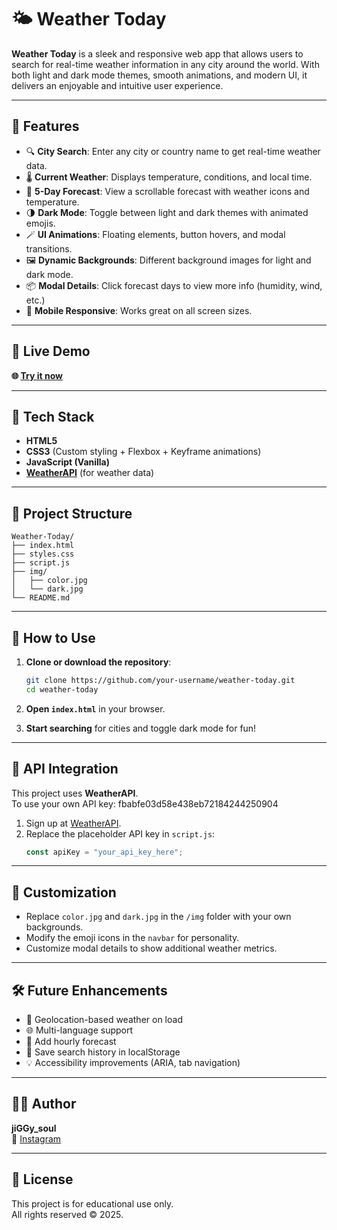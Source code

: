 # 🌤️ Weather Today

**Weather Today** is a sleek and responsive web app that allows users to search for real-time weather information in any city around the world. With both light and dark mode themes, smooth animations, and modern UI, it delivers an enjoyable and intuitive user experience.

---

## 🚀 Features

- 🔍 **City Search**: Enter any city or country name to get real-time weather data.
- 🌡️ **Current Weather**: Displays temperature, conditions, and local time.
- 📆 **5-Day Forecast**: View a scrollable forecast with weather icons and temperature.
- 🌗 **Dark Mode**: Toggle between light and dark themes with animated emojis.
- 🪄 **UI Animations**: Floating elements, button hovers, and modal transitions.
- 🖼️ **Dynamic Backgrounds**: Different background images for light and dark mode.
- 📦 **Modal Details**: Click forecast days to view more info (humidity, wind, etc.)
- 📱 **Mobile Responsive**: Works great on all screen sizes.

---

## 🧪 Live Demo

**🌐 [Try it now](https://bryt19.github.io/Weather/)** 

---

## 🧠 Tech Stack

- **HTML5**
- **CSS3** (Custom styling + Flexbox + Keyframe animations)
- **JavaScript (Vanilla)**
- **[WeatherAPI](https://www.weatherapi.com/)** (for weather data)

---

## 📁 Project Structure

```
Weather-Today/
├── index.html
├── styles.css
├── script.js
├── img/
│   ├── color.jpg
│   └── dark.jpg
└── README.md
```

---

## 🧩 How to Use

1. **Clone or download the repository**:
   ```bash
   git clone https://github.com/your-username/weather-today.git
   cd weather-today
   ```

2. **Open `index.html`** in your browser.

3. **Start searching** for cities and toggle dark mode for fun!

---

## 🔐 API Integration

This project uses **WeatherAPI**.  
To use your own API key: fbabfe03d58e438eb72184244250904

1. Sign up at [WeatherAPI](https://www.weatherapi.com/).
2. Replace the placeholder API key in `script.js`:
   ```js
   const apiKey = "your_api_key_here";
   ```

---

## 🧰 Customization

- Replace `color.jpg` and `dark.jpg` in the `/img` folder with your own backgrounds.
- Modify the emoji icons in the `navbar` for personality.
- Customize modal details to show additional weather metrics.

---

## 🛠 Future Enhancements

- 📍 Geolocation-based weather on load
- 🌐 Multi-language support
- 🧭 Add hourly forecast
- 💾 Save search history in localStorage
- 💡 Accessibility improvements (ARIA, tab navigation)

---

## 🙋‍♂️ Author

**jiGGy_soul**  
🔗 [Instagram](https://www.instagram.com/jiggy_soul/)

---

## 📜 License

This project is for educational use only.  
All rights reserved © 2025.

